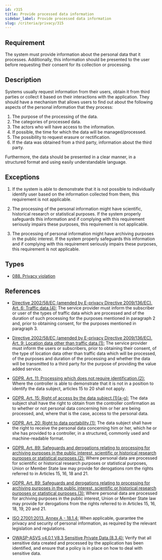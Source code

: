 ```yaml
---
id: r315
title: Provide processed data information
sidebar_label: Provide processed data information
slug: /criteria/privacy/315
---
```


## Requirement

The system must provide information
about the personal data that it processes.
Additionally,
this information should be presented to the user
before requesting their consent
for its collection or processing.

## Description

Systems usually request information
from their users,
obtain it from third parties
or collect it based on their interactions
with the application.
They should have a mechanism
that allows users to find out
about the following aspects
of the personal information
that they process:

1. The purpose of the processing of the data.
2. The categories of processed data.
3. The actors who will have access to the information.
4. If possible, the time for which the data will be managed/processed.
5. The possibility to request erasure or rectification.
6. If the data was obtained from a third party,
information about the third party.

Furthermore,
the data should be presented in a clear manner,
in a structured format
and using easily understandable language.

## Exceptions

1. If the system is able to demonstrate
that it is not possible
to individually identify user
based on the information collected from them,
this requirement is not applicable.

2. The processing of the personal information
might have scientific,
historical research or statistical purposes.
If the system properly safeguards
this information and if complying
with this requirement seriously impairs these purposes,
this requirement is not applicable.

3. The processing of personal information
might have archiving purposes
in the public interest.
If the system properly safeguards
this information and if complying
with this requirement seriously impairs these purposes,
this requirement is not applicable.

## Types

- [088. Privacy violation](/types/088)

## References

- [Directive 2002/58/EC (amended by E-privacy Directive 2009/136/EC). Art. 6: Traffic data.(4):](https://eur-lex.europa.eu/legal-content/EN/TXT/PDF/?uri=CELEX:02002L0058-20091219)
The service provider must inform
the subscriber or user of the types
of traffic data which are processed
and of the duration of such processing
for the purposes mentioned in paragraph 2 and,
prior to obtaining consent,
for the purposes mentioned
in paragraph 3.

- [Directive 2002/58/EC (amended by E-privacy Directive 2009/136/EC). Art. 9: Location data other than traffic data.(1):](https://eur-lex.europa.eu/legal-content/EN/TXT/PDF/?uri=CELEX:02002L0058-20091219)
The service provider
must inform the users or subscribers,
prior to obtaining their consent,
of the type of location data
other than traffic data
which will be processed,
of the purposes and duration
of the processing
and whether the data will be transmitted
to a third party for the purpose
of providing the value added service.

- [GDPR. Art. 11: Processing which does not require identification.(2):](https://gdpr-info.eu/art-11-gdpr/)
Where the controller is able
to demonstrate that it is not in a position
to identify the data subject,
articles 15 to 20 shall not apply.

- [GDPR. Art. 15: Right of access by the data subject.(1)(a-g):](https://gdpr-info.eu/art-15-gdpr/)
The data subject shall have
the right to obtain
from the controller confirmation as
to whether or not personal data
concerning him or her
are being processed,
and,
where that is the case,
access to the personal data.

- [GDPR. Art. 20: Right to data portability.(1):](https://gdpr-info.eu/art-20-gdpr/)
The data subject shall have
the right to receive the personal data
concerning him or her,
which he or she has provided
to a controller,
in a structured,
commonly used and machine-readable format.

- [GDPR. Art. 89: Safeguards and derogations relating to processing for archiving purposes in the public interest, scientific or historical research purposes or statistical purposes.(2):](https://gdpr-info.eu/art-89-gdpr/)
Where personal data
are processed for scientific
or historical research purposes
or statistical purposes,
Union or Member State law
may provide for derogations 
rom the rights referred
to in Articles 15, 16, 18 and 21.

- [GDPR. Art. 89: Safeguards and derogations relating to processing for archiving purposes in the public interest, scientific or historical research purposes or statistical purposes.(3):](https://gdpr-info.eu/art-89-gdpr/)
Where personal data
are processed for archiving purposes
in the public interest,
Union or Member State
law may provide for derogations
from the rights referred
to in Articles 15, 16, 18, 19, 20 and 21.

- [ISO 27001:2013. Annex A - 18.1.4:](https://www.iso.org/obp/ui/#iso:std:54534:en)
When applicable,
guarantee the privacy and security
of personal information,
as required by the relevant legislation
and regulations.

- [OWASP-ASVS v4.0.1 V8.3 Sensitive Private Data.(8.3.4):](https://owasp.org/www-project-application-security-verification-standard/)
Verify that all sensitive data created
and processed by the application
has been identified,
and ensure that a policy is in place
on how to deal with sensitive data.
